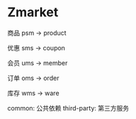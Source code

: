 # Zmarket
商品 psm -> product 

优惠 sms -> coupon

会员 ums -> member

订单 oms -> order

库存 wms -> ware

common: 公共依赖
third-party: 第三方服务